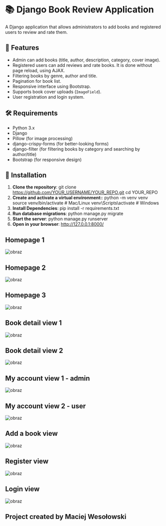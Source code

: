 # 📚 Django Book Review Application
A Django application that allows administrators to add books and registered users to review and rate them.

## 🚀 Features
- Admin can add books (title, author, description, category, cover image).
- Registered users can add reviews and rate books. It is done without page reload, using AJAX.
- Filtering books by genre, author and title.
- Pagination for book list.
- Responsive interface using Bootstrap.
- Supports book cover uploads (`ImageField`).
- User registration and login system.

## 🛠 Requirements
- Python 3.x
- Django
- Pillow (for image processing)
- django-crispy-forms (for better-looking forms)
- django-filter (for filtering books by category and searching by author/title)
- Bootstrap (for responsive design)

## 🔧 Installation
1. **Clone the repository**:
   git clone https://github.com/YOUR_USERNAME/YOUR_REPO.git
   cd YOUR_REPO
2. **Create and activate a virtual environment:**:
   python -m venv venv
   source venv/bin/activate  # Mac/Linux
   venv\Scripts\activate  # Windows
3. **Install Dependencies**:
   pip install -r requirements.txt
4. **Run database migrations**:
   python manage.py migrate
5. **Start the server**:
   python manage.py runserver
6. **Open in your browser**:
   http://127.0.0.1:8000/

## Homepage 1
![obraz](https://github.com/user-attachments/assets/eb7101d5-1f8d-4050-b812-1b9a46ba81f7)

## Homepage 2
![obraz](https://github.com/user-attachments/assets/8a07978b-4949-4b3d-8d0f-3a2aee9f1753)

## Homepage 3
![obraz](https://github.com/user-attachments/assets/15d734ae-2d9b-41d7-9719-932f76fd37bc)

## Book detail view 1
![obraz](https://github.com/user-attachments/assets/a3499bcd-d668-4676-889b-2081a2a29f52)

## Book detail view 2
![obraz](https://github.com/user-attachments/assets/43cb6ae7-8797-4cb4-8523-6d0cd333f8b8)

## My account view 1 - admin
![obraz](https://github.com/user-attachments/assets/0446aa52-b0ec-43e0-9188-56855a9b90de)

## My account view 2 - user
![obraz](https://github.com/user-attachments/assets/15662b4e-7396-4230-a9b9-6bb3f2a3a569)

## Add a book view
![obraz](https://github.com/user-attachments/assets/f76eee84-a12a-4382-b0c5-d2da4f9a24f8)

## Register view
![obraz](https://github.com/user-attachments/assets/4ea300ec-dcae-419c-bc00-edfa96c0636d)

## Login view
![obraz](https://github.com/user-attachments/assets/1998583b-39ad-4ab6-8924-b181800c93e2)


## Project created by Maciej Wesołowski
